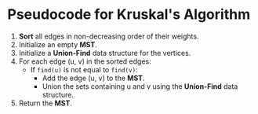 # Pseudocode for Kruskal's Algorithm

1. **Sort** all edges in non-decreasing order of their weights.
2. Initialize an empty **MST**.
3. Initialize a **Union-Find** data structure for the vertices.
4. For each edge (u, v) in the sorted edges:
   - If `find(u)` is not equal to `find(v)`:
     - Add the edge (u, v) to the **MST**.
     - Union the sets containing u and v using the **Union-Find** data structure.
5. Return the **MST**.
